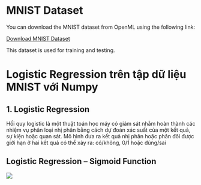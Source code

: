 # MNIST Dataset

You can download the MNIST dataset from OpenML using the following link:

[Download MNIST Dataset](https://www.openml.org/search?type=data&sort=runs&id=554&status=active)

This dataset is used for training and testing.



# Logistic Regression trên tập dữ liệu MNIST với Numpy
## 1. Logistic Regression
Hồi quy logistic là một thuật toán học máy có giám sát nhằm hoàn thành các nhiệm vụ phân loại nhị phân bằng cách dự đoán xác suất của một kết quả, sự kiện hoặc quan sát. Mô hình đưa ra kết quả nhị phân hoặc phân đôi được giới hạn ở hai kết quả có thể xảy ra: có/không, 0/1 hoặc đúng/sai

## Logistic Regression – Sigmoid Function
<image src = "EXERCISES_1/data/Logistic_Regression.png">